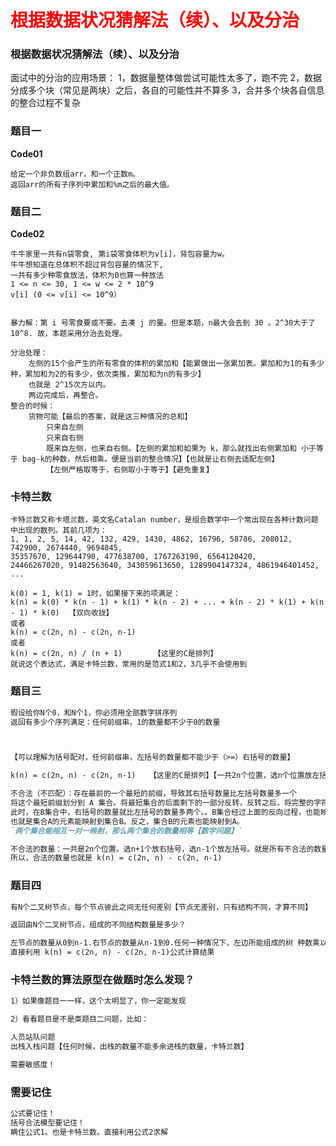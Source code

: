 # <font color="red">**根据数据状况猜解法（续）、以及分治**</font>




### 根据数据状况猜解法（续）、以及分治
面试中的分治的应用场景：
1，数据量整体做尝试可能性太多了，跑不完
2，数据分成多个块（常见是两块）之后，各自的可能性并不算多
3，合并多个块各自信息的整合过程不复杂



### 题目一
**Code01**
```text
给定一个非负数组arr，和一个正数m。 
返回arr的所有子序列中累加和%m之后的最大值。

```




### 题目二
**Code02**
```text
牛牛家里一共有n袋零食, 第i袋零食体积为v[i]，背包容量为w。
牛牛想知道在总体积不超过背包容量的情况下,
一共有多少种零食放法，体积为0也算一种放法
1 <= n <= 30, 1 <= w <= 2 * 10^9
v[i] (0 <= v[i] <= 10^9）


暴力解：第 i 号零食要或不要。去凑 j 的量。但是本题，n最大会去到 30 。2^30大于了10^8. 故，本题采用分治去处理。

分治处理：
    左侧的15个会产生的所有零食的体积的累加和【能累做出一张累加表。累加和为1的有多少种，累加和为2的有多少，依次类推，累加和为n的有多少】
    也就是 2^15次方以内。
    两边完成后，再整合。
整合的时候：
    货物可能【最后的答案，就是这三种情况的总和】
        只来自左侧
        只来自右侧
        既来自左侧，也来自右侧。【左侧的累加和如果为 k，那么就找出右侧累加和 小于等于 bag-k的种数，然后相乘。便是当前的整合情况】【也就是让右侧去适配左侧】
        【左侧严格取等于，右侧取小于等于】【避免重复】
```



### 卡特兰数
```text
卡特兰数又称卡塔兰数，英文名Catalan number，是组合数学中一个常出现在各种计数问题中出现的数列。其前几项为：
1, 1, 2, 5, 14, 42, 132, 429, 1430, 4862, 16796, 58786, 208012, 742900, 2674440, 9694845, 
35357670, 129644790, 477638700, 1767263190, 6564120420, 
24466267020, 91482563640, 343059613650, 1289904147324, 4861946401452, ...

k(0) = 1, k(1) = 1时，如果接下来的项满足：
k(n) = k(0) * k(n - 1) + k(1) * k(n - 2) + ... + k(n - 2) * k(1) + k(n - 1) * k(0)  【双向收拢】
或者
k(n) = c(2n, n) - c(2n, n-1)   
或者
k(n) = c(2n, n) / (n + 1)       【这里的C是排列】
就说这个表达式，满足卡特兰数，常用的是范式1和2，3几乎不会使用到

```




### 题目三
```markdown
假设给你N个0，和N个1，你必须用全部数字拼序列
返回有多少个序列满足：任何前缀串，1的数量都不少于0的数量



【可以理解为括号配对，任何前缀串，左括号的数量都不能少于（>=）右括号的数量】

k(n) = c(2n, n) - c(2n, n-1)   【这里的C是排列】【一共2n个位置，选n个位置放左括号】

不合法（不匹配）：存在最前的一个最短的前缀，导致其右括号数量比左括号数量多一个
将这个最短前缀划分到 A 集合。将最短集合的后面剩下的一部分反转，反转之后，将完整的字符串（包块最短前缀）划分为 B 集合。
此时，在B集合中，右括号的数量就比左括号的数量多两个。。B集合经过上面的反向过程，也能映射到集合A。
也就是集合A的元素能映射到集合B。反之，集合B的元素也能映射到A。
`两个集合能相互一对一映射，那么两个集合的数量相等【数学问题】`

不合法的数量：一共是2n个位置。选n+1个放右括号，选n-1个放左括号。就是所有不合法的数量。C(2n,n+1)=C(2n,n-1)
所以，合法的数量也就是 k(n) = c(2n, n) - c(2n, n-1)
```



### 题目四
```markdown
有N个二叉树节点，每个节点彼此之间无任何差别【节点无差别，只有结构不同，才算不同】

返回由N个二叉树节点，组成的不同结构数量是多少？

左节点的数量从0到n-1.右节点的数量从n-1到0.任何一种情况下，左边所能组成的树 种数乘以 右边数所能组成的树 种数。满足公式一。【卡特兰数】
直接利用 k(n) = c(2n, n) - c(2n, n-1)公式计算结果

```


### 卡特兰数的算法原型在做题时怎么发现？
```markdown
1）如果像题目一一样，这个太明显了，你一定能发现

2）看看题目是不是类题目二问题，比如：

人员站队问题
出栈入栈问题【任何时候，出栈的数量不能多余进栈的数量，卡特兰数】

需要敏感度！
```



### 需要记住
```markdown
公式要记住！
括号合法模型要记住！
瞒住公式1。也是卡特兰数。直接利用公式2求解
```



